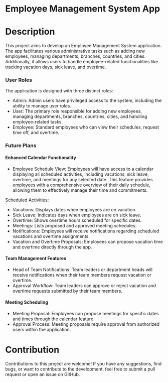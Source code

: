# Employee Management System App

# Description

This project aims to develop an Employee Management System application. The app facilitates various administrative tasks such as adding new employees, managing departments, branches, countries, and cities. Additionally, it allows users to handle employee-related functionalities like tracking vacation days, sick leave, and overtime.

### User Roles

The application is designed with three distinct roles:

- Admin: Admin users have privileged access to the system, including the ability to manage user roles.
- User: The primary role responsible for adding new employees, managing departments, branches, countries, cities, and handling employee-related tasks.
- Employee: Standard employees who can view their schedules, request time off, and overtime.

### Future Plans

#### Enhanced Calendar Functionality

- Employee Schedule View: Employees will have access to a calendar displaying all scheduled activities, including vacations, sick leave, overtime, and meetings for any selected date. This feature provides employees with a comprehensive overview of their daily schedule, allowing them to effectively manage their time and commitments.

Scheduled Activities:
- Vacations: Displays dates when employees are on vacation.
- Sick Leave: Indicates days when employees are on sick leave.
- Overtime: Shows overtime hours scheduled for specific dates.
- Meetings: Lists proposed and approved meeting schedules.
- Notifications: Employees will receive notifications regarding scheduled vacations and overtime assignments.
- Vacation and Overtime Proposals: Employees can propose vacation time and overtime directly through the app.

#### Team Management Features

- Head of Team Notifications: Team leaders or department heads will receive notifications when their team members request vacation or overtime.
- Approval Workflow: Team leaders can approve or reject vacation and overtime requests submitted by their team members.

#### Meeting Scheduling

- Meeting Proposal: Employees can propose meetings for specific dates and times through the calendar feature.
- Approval Process: Meeting proposals require approval from authorized users within the application.

# Contribution

Contributions to this project are welcome! If you have any suggestions, find bugs, or want to contribute to the development, feel free to submit a pull request or open an issue on GitHub.
